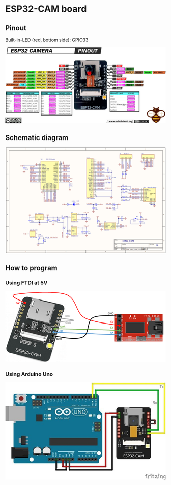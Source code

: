 # ESP32-CAM board

## Pinout

Built-in-LED (red, bottom side): GPIO33

   ![esp32-cam-pinout](../images/ESP32-CAM-pinout-mischianti.jpg)

## Schematic diagram

   ![esp32-cam-schematic](../images/ESP32-CAM-AI-Thinker-schematic-diagram.png)

## How to program

### Using FTDI at 5V

   ![esp32-cam-ftdi](../images/ESP32-CAM-FTDI-programmer-5V-supply.png)

### Using Arduino Uno

   ![esp32-cam-arduino](../images/ESP32-CAM-arduino-programmer.jpg)
